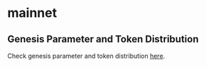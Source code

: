 # mainnet

## Genesis Parameter and Token Distribution
Check genesis parameter and token distribution [here](./parameter.md).

